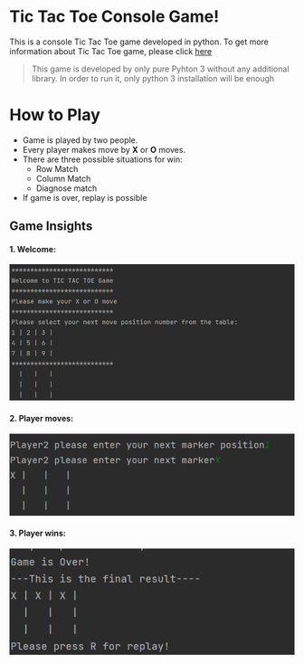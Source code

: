 # Tic Tac Toe Console Game!
This is a console Tic Tac Toe game developed in python.
To get more information about Tic Tac Toe game, please click [here](https://www.wikiwand.com/en/Tic-tac-toe)

>This game is developed by only pure Pyhton 3 without any additional library. In order to run it, only python 3 installation will be enough

# How to Play
 - Game is played by two people.
 - Every player makes move by **X** or **O** moves.
 - There are three possible situations for win:
   - Row Match 
   - Column Match
   - Diagnose match
 - If game is over, replay is possible



## Game Insights

#### 1. Welcome:

![](./resource/markdown/game_insights/welcome.png)


#### 2. Player moves:

![](./resource/markdown/game_insights/move.png)


#### 3. Player wins:

![](./resource/markdown/game_insights/win.png)


